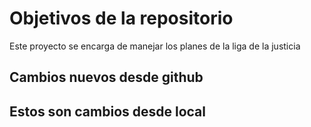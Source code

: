 # Objetivos de la repositorio

Este proyecto se encarga de manejar los planes de la liga de la justicia

## Cambios nuevos desde github
## Estos son cambios desde local
